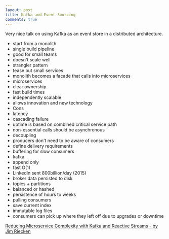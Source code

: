 ```yaml
---
layout: post
title: Kafka and Event Sourcing 
comments: true
---
```

Very nice talk on using Kafka as an event store in a distributed architecture. 

* start from a monolith
 * single build pipeline
 * good for small teams
 * doesn't scale well
* strangler pattern
 * tease out small services
 * monolith becomes a facade that calls into microservices
* microservices
 * clear ownership
 * fast build times
 * independently scalable 
 * allows innovation and new technology 
* Cons
 * latency
 * cascading failure 
 * uptime is based on combined critical service path
* non-essential calls should be asynchronous 
 * decoupling
 * producers don't need to be aware of consumers 
 * define delivery requirements 
 * buffering for slow consumers
* kafka
 * append only
  * fast O(1)
  * LinkedIn sent 800billion/day (2015)
 * broker data persisted to disk
 * topics + partitions
  * balanced or hashed
 * persistence of hours to weeks
 * pulling consumers 
  * save current index
 * immutable log files
 * consumers can pick up where they left off due to upgrades or downtime 


 
[Reducing Microservice Complexity with Kafka and Reactive Streams - by Jim Riecken](https://youtu.be/k_Y5ieFHGbs)